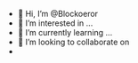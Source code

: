 - 👋 Hi, I’m @Blockoeror
- 👀 I’m interested in ...
- 🌱 I’m currently learning ...
- 💞️ I’m looking to collaborate on
- 

<!---
Blockoeror/Blockoeror is a ✨ special ✨ repository because its `README.md` (this file) appears on your GitHub profile.
You can click the Preview link to take a look at your changes.
--->
